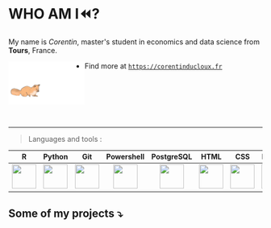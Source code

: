 # WHO AM I⏪?

My name is *Corentin*, master's student in economics and data science from **Tours**, France.

<img src="https://github.com/CDucloux/CDucloux/blob/main/img/fox.gif" width=30% height=30% align="left">

- Find more at [`https://corentinducloux.fr`](https://corentinducloux.fr)

<div><br><br><br><br><br></div>

***

> Languages and tools :

| R | Python | Git | Powershell | PostgreSQL | HTML | CSS | Docker | Latex |
|:-:|:------:|:---:|:----------:|------------|------|-----|--------|----|
|  <img src="https://img.icons8.com/fluency/480/null/r-project.png" width="48" height="48"> | <img src="https://img.icons8.com/color/480/null/python--v1.png" width="48" height="48">      | <img src="https://img.icons8.com/color/480/null/git.png" width="48" height="48">    |     <img src="https://img.icons8.com/fluency/480/null/powershell.png" width="48" height="48">       |  <center><img src="https://img.icons8.com/color/480/null/postgreesql.png" width="48" height="48"></center>|    <img src="https://img.icons8.com/fluency/480/null/html-5.png" width="48" height="48">  |  <img src="https://img.icons8.com/fluency/480/null/css3.png" width="48" height="48">   |   <img src="https://img.icons8.com/fluency/480/null/docker.png" width="48" height="48">     | <img src="https://img.icons8.com/fluency/480/null/texshop.png" width="48" height="48"> 

## Some of my projects ⤵️
